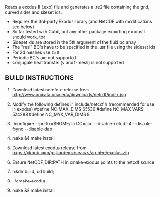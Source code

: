 Reads a exodus II (.exo) file and generates a .re2 file containing the grid,
curved sides and siteset ids. 

   - Requires the 3rd-party Exodus library (and NetCDF with modifications see below) 
   - So far tested with Cubit, but any other package exporting exodusII should work, too
   - Sideset ids are stored in the 5th argument of the fluid bc array
   - The "real" BC's have to be specified in the .usr file using the sideset ids 
   - For 2d meshes use z=0
   - Periodic BC's are not supported
   - Conjugate heat transfer (v and t-mesh) is not supported

## BUILD INSTRUCTIONS
1.  Download latest netcfd-c release from http://www.unidata.ucar.edu/downloads/netcdf/index.jsp
2.  Modify the following defines in include/netcdf.h (recommended for use in exodus)
    #define NC_MAX_DIMS     65536 
    #define NC_MAX_VARS     524288
    #define NC_MAX_VAR_DIMS 8 
3.  ./configure --prefix=$HOME/lib CC=gcc --disable-netcdf-4 --disable-fsync --disable-dap
4.  make && make install


1. Download latest exodus release from https://github.com/gsjaardema/seacas/archive/exodus.zip
3. Ensure NetCDF_DIR:PATH in cmake-exodus points to the netcdf source
4. mkdir build; cd build;
5. ../cmake-exodus  
6. make && make install 

